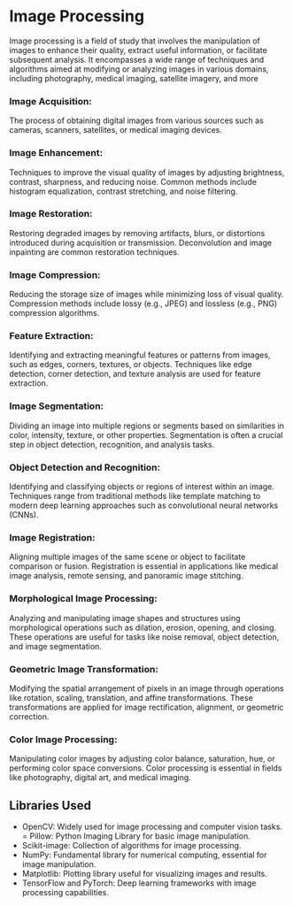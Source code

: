 # Image Processing
Image processing is a field of study that involves the manipulation of images to enhance their quality, extract useful information, or facilitate subsequent analysis. It encompasses a wide range of techniques and algorithms aimed at modifying or analyzing images in various domains, including photography, medical imaging, satellite imagery, and more

### Image Acquisition: 
The process of obtaining digital images from various sources such as cameras, scanners, satellites, or medical imaging devices.

### Image Enhancement: 
Techniques to improve the visual quality of images by adjusting brightness, contrast, sharpness, and reducing noise. Common methods include histogram equalization, contrast stretching, and noise filtering.

### Image Restoration: 
Restoring degraded images by removing artifacts, blurs, or distortions introduced during acquisition or transmission. Deconvolution and image inpainting are common restoration techniques.

### Image Compression: 
Reducing the storage size of images while minimizing loss of visual quality. Compression methods include lossy (e.g., JPEG) and lossless (e.g., PNG) compression algorithms.

### Feature Extraction: 
Identifying and extracting meaningful features or patterns from images, such as edges, corners, textures, or objects. Techniques like edge detection, corner detection, and texture analysis are used for feature extraction.

### Image Segmentation: 
Dividing an image into multiple regions or segments based on similarities in color, intensity, texture, or other properties. Segmentation is often a crucial step in object detection, recognition, and analysis tasks.

### Object Detection and Recognition: 
Identifying and classifying objects or regions of interest within an image. Techniques range from traditional methods like template matching to modern deep learning approaches such as convolutional neural networks (CNNs).

### Image Registration: 
Aligning multiple images of the same scene or object to facilitate comparison or fusion. Registration is essential in applications like medical image analysis, remote sensing, and panoramic image stitching.

### Morphological Image Processing: 
Analyzing and manipulating image shapes and structures using morphological operations such as dilation, erosion, opening, and closing. These operations are useful for tasks like noise removal, object detection, and image segmentation.

### Geometric Image Transformation: 
Modifying the spatial arrangement of pixels in an image through operations like rotation, scaling, translation, and affine transformations. These transformations are applied for image rectification, alignment, or geometric correction.

### Color Image Processing: 
Manipulating color images by adjusting color balance, saturation, hue, or performing color space conversions. Color processing is essential in fields like photography, digital art, and medical imaging.

## Libraries Used
- OpenCV: Widely used for image processing and computer vision tasks.
= Pillow: Python Imaging Library for basic image manipulation.
- Scikit-image: Collection of algorithms for image processing.
- NumPy: Fundamental library for numerical computing, essential for image manipulation.
- Matplotlib: Plotting library useful for visualizing images and results.
- TensorFlow and PyTorch: Deep learning frameworks with image processing capabilities.
